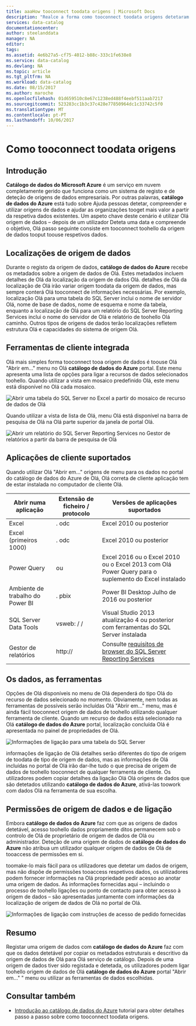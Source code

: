 ```yaml
---
title: aaaHow tooconnect toodata origens | Microsoft Docs
description: "Realce a forma como tooconnect toodata origens detetaram com o catálogo de dados do Azure tooarticle como."
services: data-catalog
documentationcenter: 
author: steelanddata
manager: NA
editor: 
tags: 
ms.assetid: 4e6b27a5-cf75-4012-b88c-333c1fe638e8
ms.service: data-catalog
ms.devlang: NA
ms.topic: article
ms.tgt_pltfrm: NA
ms.workload: data-catalog
ms.date: 08/15/2017
ms.author: maroche
ms.openlocfilehash: 01d659510c8e67c1238ed488f4eebf511aab7217
ms.sourcegitcommit: 523283cc1b3c37c428e77850964dc1c33742c5f0
ms.translationtype: MT
ms.contentlocale: pt-PT
ms.lasthandoff: 10/06/2017
---
```

# <a name="how-tooconnect-toodata-sources"></a>Como tooconnect toodata origens
## <a name="introduction"></a>Introdução
**Catálogo de dados do Microsoft Azure** é um serviço em nuvem completamente gerido que funciona como um sistema de registo e de deteção de origens de dados empresariais. Por outras palavras, **catálogo de dados do Azure** está tudo sobre Ajuda pessoas detetar, compreender e utilizar origens de dados e ajudar as organizações tooget mais valor a partir da respetiva dados existentes. Um aspeto chave deste cenário é utilizar Olá origem de dados – depois de um utilizador Deteta uma data e compreende o objetivo, Olá passo seguinte consiste em tooconnect toohello da origem de dados tooput toouse respetivos dados.

## <a name="data-source-locations"></a>Localizações de origem de dados
Durante o registo da origem de dados, **catálogo de dados do Azure** recebe os metadados sobre a origem de dados de Olá. Estes metadados incluem detalhes de Olá da localização da origem de dados Olá. detalhes de Olá da localização de Olá irão variar origem toodata da origem de dados, mas sempre conterá Olá tooconnect de informações necessárias. Por exemplo, localização Olá para uma tabela do SQL Server inclui o nome de servidor Olá, nome de base de dados, nome de esquema e nome da tabela, enquanto a localização de Olá para um relatório do SQL Server Reporting Services inclui o nome do servidor de Olá e relatório de toohello Olá caminho. Outros tipos de origens de dados terão localizações refletem estrutura Olá e capacidades do sistema de origem Olá.

## <a name="integrated-client-tools"></a>Ferramentas de cliente integrada
Olá mais simples forma tooconnect tooa origem de dados é toouse Olá "Abrir em..." menu no Olá **catálogo de dados do Azure** portal. Este menu apresenta uma lista de opções para ligar a recursos de dados selecionados toohello.
Quando utilizar a vista em mosaico predefinido Olá, este menu está disponível no Olá cada mosaico.

 ![Abrir uma tabela do SQL Server no Excel a partir do mosaico de recurso de dados de Olá](./media/data-catalog-how-to-connect/data-catalog-how-to-connect1.png)

Quando utilizar a vista de lista de Olá, menu Olá está disponível na barra de pesquisa de Olá na Olá parte superior da janela de portal Olá.

 ![Abrir um relatório do SQL Server Reporting Services no Gestor de relatórios a partir da barra de pesquisa de Olá](./media/data-catalog-how-to-connect/data-catalog-how-to-connect2.png)

## <a name="supported-client-applications"></a>Aplicações de cliente suportados
Quando utilizar Olá "Abrir em..." origens de menu para os dados no portal do catálogo de dados do Azure de Olá, Olá correta de cliente aplicação tem de estar instalada no computador de cliente Olá.

| Abrir numa aplicação | Extensão de ficheiro / protocolo | Versões de aplicações suportados |
| --- | --- | --- |
| Excel |. odc |Excel 2010 ou posterior |
| Excel (primeiros 1000) |. odc |Excel 2010 ou posterior |
| Power Query |ou |Excel 2016 ou o Excel 2010 ou o Excel 2013 com Olá Power Query para o suplemento do Excel instalado |
| Ambiente de trabalho do Power BI |. pbix |Power BI Desktop Julho de 2016 ou posterior |
| SQL Server Data Tools |vsweb: / / |Visual Studio 2013 atualização 4 ou posterior com ferramentas do SQL Server instalada |
| Gestor de relatórios |http:// |Consulte [requisitos de browser do SQL Server Reporting Services](https://technet.microsoft.com/en-us/library/ms156511.aspx) |

## <a name="your-data-your-tools"></a>Os dados, as ferramentas
Opções de Olá disponíveis no menu de Olá dependerá do tipo Olá do recurso de dados selecionado no momento. Obviamente, nem todas as ferramentas de possíveis serão incluídas Olá "Abrir em..." menu, mas é ainda fácil tooconnect origem de dados de toohello utilizando qualquer ferramenta de cliente. Quando um recurso de dados está selecionado na Olá **catálogo de dados do Azure** portal, localização concluída Olá é apresentada no painel de propriedades de Olá.

 ![Informações de ligação para uma tabela do SQL Server](./media/data-catalog-how-to-connect/data-catalog-how-to-connect3.png)

informações de ligação de Olá detalhes serão diferentes do tipo de origem de toodata de tipo de origem de dados, mas as informações de Olá incluídas no portal de Olá irão dar-lhe tudo o que precisa de origem de dados de toohello tooconnect de qualquer ferramenta de cliente. Os utilizadores podem copiar detalhes da ligação Olá Olá origens de dados que são detetados utilizando **catálogo de dados do Azure**, ativá-las toowork com dados Olá na ferramenta de sua escolha.

## <a name="connecting-and-data-source-permissions"></a>Permissões de origem de dados e de ligação
Embora **catálogo de dados do Azure** faz com que as origens de dados detetável, acesso toohello dados propriamente ditos permanecem sob o controlo de Olá de proprietário de origem de dados de Olá ou administrador. Deteção de uma origem de dados de **catálogo de dados do Azure** não atribua um utilizador qualquer origem de dados de Olá de tooaccess de permissões em si.

toomake-lo mais fácil para os utilizadores que detetar um dados de origem, mas não dispõe de permissões tooaccess respetivos dados, os utilizadores podem fornecer informações na Olá propriedade pedir acesso ao anotar uma origem de dados. As informações fornecidas aqui – incluindo o processo de toohello ligações ou ponto de contacto para obter acesso à origem de dados – são apresentadas juntamente com informações da localização de origem de dados de Olá no portal de Olá.

 ![Informações de ligação com instruções de acesso de pedido fornecidas](./media/data-catalog-how-to-connect/data-catalog-how-to-connect4.png)

## <a name="summary"></a>Resumo
Registar uma origem de dados com **catálogo de dados do Azure** faz com que os dados detetável por copiar os metadados estruturais e descritivo da origem de dados de Olá para Olá serviço de catálogo. Depois de uma origem de dados tiver sido registada e detetada, os utilizadores podem ligar toohello origem de dados de Olá **catálogo de dados do Azure** portal "Abrir em..." " menu ou utilizar as ferramentas de dados escolhidas.

## <a name="see-also"></a>Consultar também
* [Introdução ao catálogo de dados do Azure](data-catalog-get-started.md) tutorial para obter detalhes passo a passo sobre como tooconnect toodata origens.
